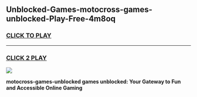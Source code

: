 
## Unblocked-Games-motocross-games-unblocked-Play-Free-4m8oq
<h3>
<a href="https://premium76.site?title=motocross-games-unblocked&ref=20A">CLICK TO PLAY</a></h3>
<hr>

<h3>
<a href="https://premium76.site?title=motocross-games-unblocked&ref=20A">CLICK 2 PLAY</a>
  
</h3>

<a href="https://premium76.site?title=motocross-games-unblocked&ref=20A"><img src="https://clearcache.store/games.png"></a>


**motocross-games-unblocked games unblocked: Your Gateway to Fun and Accessible Online Gaming**
